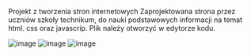 Projekt z tworzenia stron internetowych
Zaprojektowana strona przez uczniów szkoły technikum, do nauki podstawowych informacji na temat html. css oraz javascrip. Plik należy otworzyć w edytorze kodu.

![image](https://github.com/zbrakuaku/Strona-do-nauki/assets/116966768/6cf2ae35-987b-46df-8f70-96176f9b4515)
![image](https://github.com/zbrakuaku/Strona-do-nauki/assets/116966768/ebb7d725-6d13-4e8e-a2ff-2c61efc508a1)
![image](https://github.com/zbrakuaku/Strona-do-nauki/assets/116966768/3fcc7c88-092e-4126-abd9-35e5a710503d)



